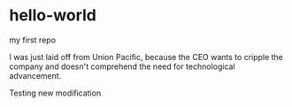 # hello-world
my first repo

I was just laid off from Union Pacific, because the CEO wants to cripple the company and doesn't comprehend the need for technological advancement.

Testing new modification